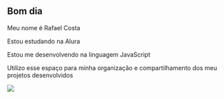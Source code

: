 ## **Bom dia**

Meu nome é Rafael Costa

Estou estudando na Alura

Estou me desenvolvendo na linguagem JavaScript

Utilizo esse espaço para minha organização e compartilhamento dos meu projetos desenvolvidos

![](https://media.tenor.com/mZpCvds8MWYAAAAM/brquiado-bluezao.gif)

